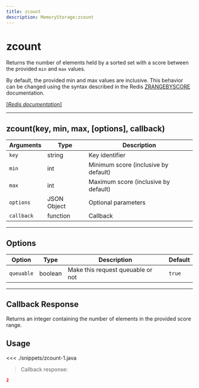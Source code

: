 ```yaml
---
title: zcount
description: MemoryStorage:zcount
---
```


# zcount

Returns the number of elements held by a sorted set with a score between the provided `min` and `max` values.

By default, the provided min and max values are inclusive. This behavior can be changed using the syntax described in the Redis [ZRANGEBYSCORE](https://redis.io/commands/zrangebyscore) documentation.

[[_Redis documentation_]](https://redis.io/commands/zcount)

---

## zcount(key, min, max, [options], callback)

| Arguments  | Type        | Description                          |
| ---------- | ----------- | ------------------------------------ |
| `key`      | string      | Key identifier                       |
| `min`      | int         | Minimum score (inclusive by default) |
| `max`      | int         | Maximum score (inclusive by default) |
| `options`  | JSON Object | Optional parameters                  |
| `callback` | function    | Callback                             |

---

## Options

| Option     | Type    | Description                       | Default |
| ---------- | ------- | --------------------------------- | ------- |
| `queuable` | boolean | Make this request queuable or not | `true`  |

---

## Callback Response

Returns an integer containing the number of elements in the provided score range.

## Usage

<<< ./snippets/zcount-1.java

> Callback response:

```json
2
```
